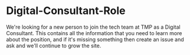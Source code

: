 # Digital-Consultant-Role
We're looking for a new person to join the tech team at TMP as a Digital Consultant.  This contains all the information that you need to learn more about the position, and if it's missing something then create an issue and ask and we'll continue to grow the site.
